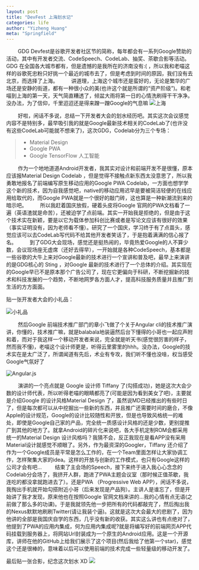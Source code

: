 ```yaml
---
layout: post
title: "DevFest 上海划水记"
categories: life
author: "Yizheng Huang"
meta: "Springfield"
---
```


&nbsp;&nbsp;&nbsp;&nbsp;&nbsp;&nbsp;&nbsp;&nbsp;GDG Devfest是谷歌开发者社区节的简称，每年都会有一系列Google赞助的活动，其中有开发者交流、CodeSpeech、CodeLab、抽奖、茶歇合影等活动。GDG 在全国各大城市都有，但是遗憾的是我所在的济南没有:( ，所以我和老喵这样的谷歌死忠粉只好挑一个最近的城市去了，但是考虑到时间的原因，我们没有去北京，而选择了上海。
&nbsp;&nbsp;&nbsp;&nbsp;&nbsp;&nbsp;&nbsp;&nbsp;讲道理，上海这个城市还是蛮好的，无论是繁华的广场还是安静的街道，都有一种很小众的美(也许这个就是所谓的“资产阶级”)。和老喵到上海的第一天，天气简直糟透了，倾盆大雨将第一日的心情洗刷得干干净净。没办法，为了信仰，千里迢迢还是得来蹭一蹭Google的气息嘛
![上海](https://i.loli.net/2017/10/01/59d0c9b440279.jpeg)

&nbsp;&nbsp;&nbsp;&nbsp;&nbsp;&nbsp;&nbsp;&nbsp;好啦，闲话不多说，总结一下开发者大会的划水经历吧。其实这次会议感觉内容不是特别多，最早吸引我的就是Google最新技术相关的CodeLab了(也许没有这些CodeLab可能就不想来了)，这次GDG，Codelab分为三个专场：
> - Material Design
> - Google PWA 
> - Google TensorFlow 人工智能

&nbsp;&nbsp;&nbsp;&nbsp;&nbsp;&nbsp;&nbsp;&nbsp;作为一个地地道道Android开发者，我其实对设计和前端开发不是很懂，原本应该报Material Design Codelab ，但是觉得不接触点新东西太没意思了，所以我勇敢地报名了前端编写原生移动应用的Google PWA Codelab，一方面也想学学这个新的技术，因为自我感觉吧，native的移动应用迟早是要被简洁轻便的在线应用给取代的，而Google PWA就是一个很好的敲门砖，这也算是一种新潮流到来的暗示吧。
&nbsp;&nbsp;&nbsp;&nbsp;&nbsp;&nbsp;&nbsp;&nbsp;所以我赶着国庆放假，硬着头皮将Google 官网的PWA文档看了一遍（英语渣就是命苦），还被迫学了点前端。其实一开始我是拒绝的，但是由于这个技术实在新颖，要是以它为载体参加科创比赛或者是写论文应该有很好的效果（事实证明没有，因为老师看不懂）。研究了一个国庆，学习终于有了点苗头，感觉应该可以去CodeLab写代码不给其他开发者笑话了，于是抱着满满的信心报了名。
&nbsp;&nbsp;&nbsp;&nbsp;&nbsp;&nbsp;&nbsp;&nbsp;到了GDG大会现场，感觉还是挺热闹的，毕竟热爱Google的人不算少数，会议现场座无虚席（还好去得早），一开始就是各种CodeSpeech，基本都是一些谷歌的大牛上来对Google最新的技术进行一个宣讲和普及吧，最早上来演讲的是GDG核心的 Sting ，对Google 最新的技术进行了一个总体的介绍。其实现在的Google早已不是原本那个广告公司了，现在它更偏向于科研，不断挖掘新的技术和科技发展的一个趋势，不断地网罗各方面人才，提高科技服务质量并且推广到生活的方方面面。

贴一张开发者大会的小礼品：

![小礼品](https://i.loli.net/2017/10/01/59d0c9b3be60b.jpeg)

&nbsp;&nbsp;&nbsp;&nbsp;&nbsp;&nbsp;&nbsp;&nbsp;然后Google 前端技术推广部门的章小飞做了个关于Angular cli的技术推广演讲，你懂的，技术推广嘛，就是balabala地装逼然后台下懂得的小哥也一起应声附和着，而对于我这样一个移动开发者来说，完全就是听天书(感觉很厉害的样子，然而我不懂)，老喵这个设计师更是，听得云里雾里的hhh。没办法，Google的技术实在是太广泛了，所谓闻道有先后，术业有专攻，我们听不懂也没啥，权当感受Google气氛好了

![Angular.js](https://i.loli.net/2017/10/01/59d0c9b40cd8a.jpg)


&nbsp;&nbsp;&nbsp;&nbsp;&nbsp;&nbsp;&nbsp;&nbsp;演讲的一个亮点就是 Google 设计师 Tiffany 了(勾搭成功)，她是这次大会少数的设计师代表，所以听得老喵的眼睛都亮了(可能是因为看到美女了吧)，主要就是介绍Google 的设计风格Material Design 了，虽然说MD已经推出的有些时日了，但是每次都可以从中挖掘出一些新的东西，并且推广还需要时间的磨合，不像Apple的设计规范，Google的设计比较随性和开放，但是也导致风格统一的难处，即使是Google自己家的产品，完全统一质感设计风格的还是少数，更别提推广到其他的地方了。就拿Android的碎片化来说吧，各大手机定制ROM会都采用统一的Material Design 设计风格吗？我猜不会，反正我现在是看APP没有采用Material设计就感觉不顺眼了。另外，作为最资深的Googler，Tiffany 还介绍了作为一个Google成员是平常是怎么工作的，在一个Team里面怎样让大家协调工作，怎样聚集大家的idea。这样的开放与创新的工作模式，也只有Google这样的公司才会有吧...
&nbsp;&nbsp;&nbsp;&nbsp;&nbsp;&nbsp;&nbsp;&nbsp;结束了主会场的Speech，接下来终于进入我心心念念的Codelab分会场了，我挤开人群，跑进了PWA主题会议室（那时候正值茶歇，我连吃的都没拿就跑进去了）。还是PWA （Progressive Web APP），闲话不多说，我掏出手机就开始勾搭附近小哥（后来发现是产品狗）。主讲人是谁忘了，但是开始讲了我才发现，原来他也在按照Google 官网文档来讲的...我的心情有点无语(之前做了那么多的功课)。于是我就领先他一步把所有的代码都敲完了，然后掏出我的Nexus默默地刷刷Twitter(请让我装个逼)。这就是这次大会最大的悲剧了，因为他讲的全部是我国庆自学的东西，几乎没有新的收获。其实这么讲也有点绝对了，他提到了PWA的应用内集成，何为应用内集成呢?就是将编写好的前端网页APP代码挂载到服务器上，将网站Url封装成为一个原生的Android应用。这是一个开源库，讲师在他的GitHub上给我们展示了这个项目(然后我给了他第一个star)，感觉这个还是很棒的，意味着以后可以使用前端的技术完成一些轻量级的移动开发了。

最后贴一张合影，纪念这次划水 XD
![](https://i.loli.net/2017/10/01/59d0d33f03d5b.png)
